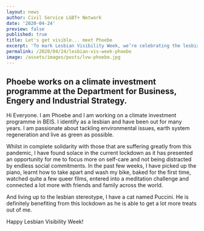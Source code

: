 ```yaml
---
layout: news
author: Civil Service LGBT+ Network
date: '2020-04-24'
preview: false
published: true
title: Let's get visible... meet Phoebe
excerpt: 'To mark Lesbian Visibility Week, we’re celebrating the lesbians who make the Civil Service a great place to work for all colleagues.'
permalink: /2020/04/24/lesbian-vis-week-phoebe
image: /assets/images/posts/lvw-phoebe.jpg
---
```


## Phoebe works on a climate investment programme at the Department for Business, Engery and Industrial Strategy. 
 
Hi Everyone. I am Phoebe and I am working on a climate investment programme in BEIS. I identify as a lesbian and have been out for many years. I am passionate about tackling environmental issues, earth system regeneration and live as green as possible. 

Whilst in complete solidarity with those that are suffering greatly from this pandemic, I have found solace in the current lockdown as it has presented an opportunity for me to focus more on self-care and not being distracted by endless social commitments. In the past few weeks, I have picked up the piano, learnt how to take apart and wash my bike, baked for the first time, watched quite a few queer films, entered into a meditation challenge and connected a lot more with friends and family across the world. 

And living up to the lesbian stereotype, I have a cat named Puccini. He is definitely benefiting from this lockdown as he is able to get a lot more treats out of me. 

Happy Lesbian Visibility Week! 
